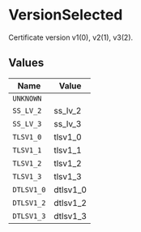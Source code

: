 # VersionSelected

Certificate version v1(0), v2(1), v3(2).


## Values

| Name       | Value      |
| ---------- | ---------- |
| `UNKNOWN`  |            |
| `SS_LV_2`  | ss_lv_2    |
| `SS_LV_3`  | ss_lv_3    |
| `TLSV1_0`  | tlsv1_0    |
| `TLSV1_1`  | tlsv1_1    |
| `TLSV1_2`  | tlsv1_2    |
| `TLSV1_3`  | tlsv1_3    |
| `DTLSV1_0` | dtlsv1_0   |
| `DTLSV1_2` | dtlsv1_2   |
| `DTLSV1_3` | dtlsv1_3   |